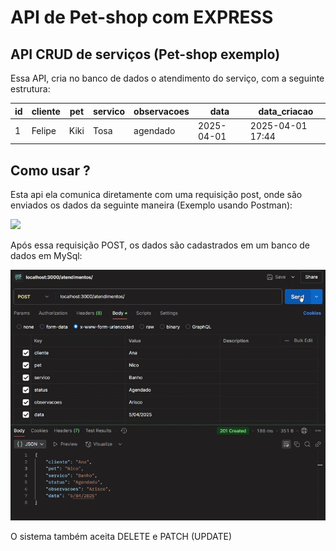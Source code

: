  # API de Pet-shop com EXPRESS

## API CRUD de serviços (Pet-shop exemplo)

Essa API, cria no banco de dados o atendimento do serviço, com a seguinte estrutura: 

| id | cliente | pet | servico | observacoes | data | data_criacao |
|----|---------|-----|---------|-------------|------|--------------|
| 1  | Felipe  | Kiki | Tosa | agendado | 2025-04-01 | 2025-04-01 17:44 |

## Como usar ?
Esta api ela comunica diretamente com uma requisição post, onde são enviados os dados da seguinte maneira (Exemplo usando Postman):

<img src="https://github.com/user-attachments/assets/9a9c917c-78b8-4c92-a425-4347567200e8" width="650" />

Após essa requisição POST, os dados são cadastrados em um banco de dados em MySql:

<img src="./imgs/mysql.gif" width="650">

O sistema também aceita DELETE e PATCH (UPDATE)

